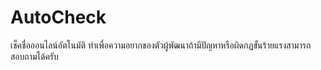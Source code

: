 # AutoCheck
เช็คชื่อออนไลน์อัตโนมัติ
ทำเพื่อความอยากของตัวผู้พัฒนาถ้ามีปัญหาหรือผิดกฏขั้นร้ายแรงสามารถสอบถามได้ครับ
